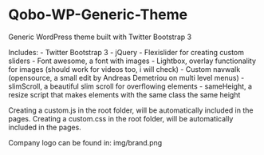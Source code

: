Qobo-WP-Generic-Theme
=====================

Generic WordPress theme built with Twitter Bootstrap 3

Includes:
	- Twitter Bootstrap 3
	- jQuery
	- Flexislider for creating custom sliders 
	- Font awesome, a font with images
	- Lightbox, overlay functionality for images (should work for videos too, i will check)
	- Custom navwalk (opensource, a small edit by Andreas Demetriou on multi level menus)
	- slimScroll, a beautiful slim scroll for overflowing elements
	- sameHeight, a resize script that makes elements with the same class the same height
	
Creating a custom.js in the root folder, will be automatically included in the pages.
Creating a custom.css in the root folder, will be automatically included in the pages.
	
Company logo can be found in: img/brand.png